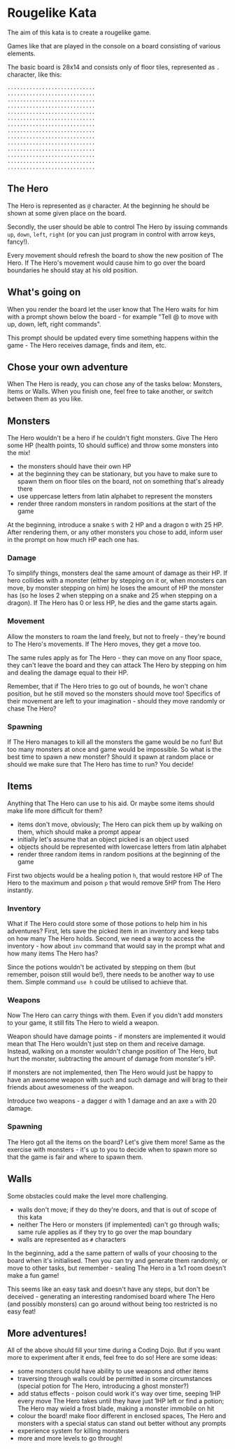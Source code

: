 # Rougelike Kata

The aim of this kata is to create a rougelike game.

Games like that are played in the console on a board consisting of various elements.

The basic board is 28x14 and consists only of floor tiles, represented as `.` character, like this:

```
............................
............................
............................
............................
............................
............................
............................
............................
............................
............................
............................
............................
............................
............................

```

## The Hero

The Hero is represented as `@` character. At the beginning he should be shown at some given place on the board.

Secondly, the user should be able to control The Hero by issuing commands `up`, `down`, `left`, `right` (or you can just program in control with arrow keys, fancy!).

Every movement should refresh the board to show the new position of The Hero. If The Hero's movement would cause him to go over the board boundaries he should stay at his old position.

## What's going on

When you render the board let the user know that The Hero waits for him with a prompt shown below the board - for example "Tell @ to move with up, down, left, right commands".

This prompt should be updated every time something happens within the game - The Hero receives damage, finds and item, etc.

## Chose your own adventure

When The Hero is ready, you can chose any of the tasks below: Monsters, Items or Walls. When you finish one, feel free to take another, or switch between them as you like.

## Monsters

The Hero wouldn't be a hero if he couldn't fight monsters. Give The Hero some HP (health points, 10 should suffice) and throw some monsters into the mix!

- the monsters should have their own HP
- at the beginning they can be stationary, but you have to make sure to spawn them on floor tiles on the board, not on something that's already there
- use uppercase letters from latin alphabet to represent the monsters
- render three random monsters in random positions at the start of the game

At the beginning, introduce a snake `S` with 2 HP and a dragon `D` with 25 HP. After rendering them, or any other monsters you chose to add, inform user in the prompt on how much HP each one has.

### Damage

To simplify things, monsters deal the same amount of damage as their HP. If hero collides with a monster (either by stepping on it or, when monsters can move, by monster stepping on him) he loses the amount of HP the monster has (so he loses 2 when stepping on a snake and 25 when stepping on a dragon). If The Hero has 0 or less HP, he dies and the game starts again.

### Movement

Allow the monsters to roam the land freely, but not to freely - they're bound to The Hero's movements. If The Hero moves, they get a move too.

The same rules apply as for The Hero - they can move on any floor space, they can't leave the board and they can attack The Hero by stepping on him and dealing the damage equal to their HP.

Remember, that if The Hero tries to go out of bounds, he won't chane position, but he still moved so the monsters should move too! Specifics of their movement are left to your imagination - should they move randomly or chase The Hero?

### Spawning

If The Hero manages to kill all the monsters the game would be no fun! But too many monsters at once and game would be impossible. So what is the best time to spawn a new monster? Should it spawn at random place or should we make sure that The Hero has time to run? You decide!

## Items

Anything that The Hero can use to his aid. Or maybe some items should make life more difficult for them?

- items don't move, obviously; The Hero can pick them up by walking on them, which should make a prompt appear
- initially let's assume that an object picked is an object used
- objects should be represented with lowercase letters from latin alphabet
- render three random items in random positions at the beginning of the game

First two objects would be a healing potion `h`, that would restore HP of The Hero to the maximum and poison `p` that would remove 5HP from The Hero instantly.

### Inventory

What if The Hero could store some of those potions to help him in his adventures? First, lets save the picked item in an inventory and keep tabs on how many The Hero holds. Second, we need a way to access the inventory - how about `inv` command that would say in the prompt what and how many items The Hero has?

Since the potions wouldn't be activated by stepping on them (but remember, poison still would be!), there needs to be another way to use them. Simple command `use h` could be utilised to achieve that.

### Weapons

Now The Hero can carry things with them. Even if you didn't add monsters to your game, it still fits The Hero to wield a weapon.

Weapon should have damage points - if monsters are implemented it would mean that The Hero wouldn't just step on them and receive damage. Instead, walking on a monster wouldn't change position of The Hero, but hurt the monster, subtracting the amount of damage from monster's HP.

If monsters are not implemented, then The Hero would just be happy to have an awesome weapon with such and such damage and will brag to their friends about awesomeness of the weapon.

Introduce two weapons - a dagger `d` with 1 damage and an axe `a` with 20 damage.

### Spawning

The Hero got all the items on the board? Let's give them more! Same as the exercise with monsters - it's up to you to decide when to spawn more so that the game is fair and where to spawn them.

## Walls

Some obstacles could make the level more challenging.

- walls don't move; if they do they're doors, and that is out of scope of this kata
- neither The Hero or monsters (if implemented) can't go through walls; same rule applies as if they try to go over the map boundary
- walls are represented as `#` characters

In the beginning, add a the same pattern of walls of your choosing to the board when it's initialised. Then you can try and generate them randomly, or move to other tasks, but remember - sealing The Hero in a 1x1 room doesn't make a fun game!

This seems like an easy task and doesn't have any steps, but don't be deceived - generating an interesting randomised board where The Hero (and possibly monsters) can go around without being too restricted is no easy feat!

## More adventures!

All of the above should fill your time during a Coding Dojo. But if you want more to experiment after it ends, feel free to do so! Here are some ideas:

- some monsters could have ability to use weapons and other items
- traversing through walls could be permitted in some circumstances (special potion for The Hero, introducing a ghost monster?)
- add status effects - poison could work it's way over time, seeping 1HP every move The Hero takes until they have just 1HP left or find a potion; The Hero may wield a frost blade, making a monster immobile on hit
- colour the board! make floor different in enclosed spaces, The Hero and monsters with a special status can stand out better without any prompts
- experience system for killing monsters
- more and more levels to go through!